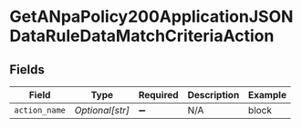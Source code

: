 # GetANpaPolicy200ApplicationJSONDataRuleDataMatchCriteriaAction


## Fields

| Field              | Type               | Required           | Description        | Example            |
| ------------------ | ------------------ | ------------------ | ------------------ | ------------------ |
| `action_name`      | *Optional[str]*    | :heavy_minus_sign: | N/A                | block              |